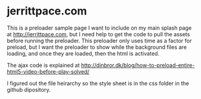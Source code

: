 # jerrittpace.com

This is a preloader sample page I want to include on my main splash page at http://jerrittpace.com, but I need help to get the code to pull the assets before running the preloader.  This preloader only uses time as a factor for preload, but I want the preloader to show while the background files are loading, and once they are loaded, then the html is activated.


The ajax code is explained at 
http://dinbror.dk/blog/how-to-preload-entire-html5-video-before-play-solved/

I figured out the file heirarchy so the style sheet is in the css folder in the github dipository.


